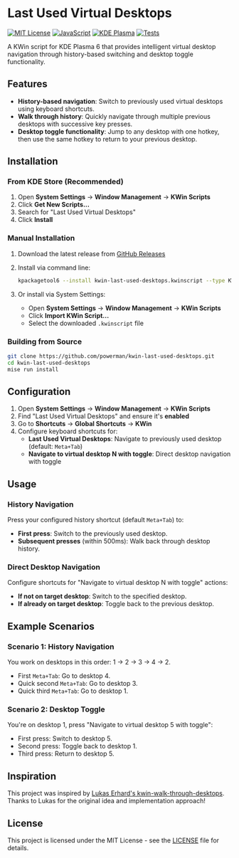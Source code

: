 # Last Used Virtual Desktops

[![MIT License](https://img.shields.io/badge/license-MIT-blue.svg)](LICENSE)
[![JavaScript](https://img.shields.io/badge/javascript-ES2020-yellow.svg)](https://developer.mozilla.org/en-US/docs/Web/JavaScript)
[![KDE Plasma](https://img.shields.io/badge/KDE%20Plasma-6.0+-blue.svg)](https://kde.org/plasma-desktop/)
[![Tests](https://github.com/powerman/kwin-last-used-desktops/actions/workflows/test.yml/badge.svg)](https://github.com/powerman/kwin-last-used-desktops/actions/workflows/test.yml)

A KWin script for KDE Plasma 6 that provides intelligent virtual desktop navigation
through history-based switching and desktop toggle functionality.

## Features

- **History-based navigation**:
  Switch to previously used virtual desktops using keyboard shortcuts.
- **Walk through history**:
  Quickly navigate through multiple previous desktops with successive key presses.
- **Desktop toggle functionality**:
  Jump to any desktop with one hotkey,
  then use the same hotkey to return to your previous desktop.

## Installation

### From KDE Store (Recommended)

1. Open **System Settings** → **Window Management** → **KWin Scripts**
2. Click **Get New Scripts...**
3. Search for "Last Used Virtual Desktops"
4. Click **Install**

### Manual Installation

1. Download the latest release from [GitHub Releases](https://github.com/powerman/kwin-last-used-desktops/releases)
2. Install via command line:

    ```bash
    kpackagetool6 --install kwin-last-used-desktops.kwinscript --type KWin/Script
    ```

3. Or install via System Settings:
    - Open **System Settings** → **Window Management** → **KWin Scripts**
    - Click **Import KWin Script...**
    - Select the downloaded `.kwinscript` file

### Building from Source

```bash
git clone https://github.com/powerman/kwin-last-used-desktops.git
cd kwin-last-used-desktops
mise run install
```

## Configuration

1. Open **System Settings** → **Window Management** → **KWin Scripts**
2. Find "Last Used Virtual Desktops" and ensure it's **enabled**
3. Go to **Shortcuts** → **Global Shortcuts** → **KWin**
4. Configure keyboard shortcuts for:
    - **Last Used Virtual Desktops**: Navigate to previously used desktop (default: `Meta+Tab`)
    - **Navigate to virtual desktop N with toggle**: Direct desktop navigation with toggle

## Usage

### History Navigation

Press your configured history shortcut (default `Meta+Tab`) to:

- **First press**: Switch to the previously used desktop.
- **Subsequent presses** (within 500ms): Walk back through desktop history.

### Direct Desktop Navigation

Configure shortcuts for "Navigate to virtual desktop N with toggle" actions:

- **If not on target desktop**: Switch to the specified desktop.
- **If already on target desktop**: Toggle back to the previous desktop.

## Example Scenarios

### Scenario 1: History Navigation

You work on desktops in this order: 1 → 2 → 3 → 4 → 2.

- First `Meta+Tab`: Go to desktop 4.
- Quick second `Meta+Tab`: Go to desktop 3.
- Quick third `Meta+Tab`: Go to desktop 1.

### Scenario 2: Desktop Toggle

You're on desktop 1, press "Navigate to virtual desktop 5 with toggle":

- First press: Switch to desktop 5.
- Second press: Toggle back to desktop 1.
- Third press: Return to desktop 5.

## Inspiration

This project was inspired by [Lukas Erhard's kwin-walk-through-desktops](https://github.com/luerhard/kwin-walk-through-desktops).
Thanks to Lukas for the original idea and implementation approach!

## License

This project is licensed under the MIT License - see the [LICENSE](LICENSE) file for details.
